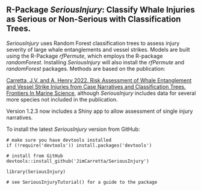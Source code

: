 ## R-Package *SeriousInjury*: Classify Whale Injuries as Serious or Non-Serious with Classification Trees.


*SeriousInjury* uses Random Forest classification trees to assess injury severity of large whale entanglements and vessel 
strikes. Models are built using the R-Package *rfPermute*, which employs the R-package *randomForest*. Installing 
*SeriousInjury* will also install the *rfPermute* and *randomForest* packages. Methods are based on the publication:

[Carretta, J.V. and A. Henry 2022. Risk Assessment of Whale Entanglement and Vessel Strike Injuries from Case Narratives and Classification Trees. Frontiers In Marine Science](https://www.frontiersin.org/articles/10.3389/fmars.2022.863070/abstract), although *SeriousInjury* includes data for several more species not included in the publication.

Version 1.2.3 now includes a Shiny app to allow assessment of single injury narratives.

To install the latest *SeriousInjury* version from GitHub:
```
# make sure you have devtools installed
if (!require('devtools')) install.packages('devtools')

# install from GitHub
devtools::install_github('JimCarretta/SeriousInjury')

library(SeriousInjury)

# see SeriousInjuryTutorial() for a guide to the package

```

